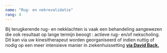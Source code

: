 ```yaml
---
name: "Rug- en nekrevalidatie"
rang: 4
---
```


Bij terugkerende rug- en nekklachten is vaak een behandeling aangewezen die ook resultaat op lange termijn beoogt : actieve rug- en/of nekscholing. Dit kan via uw kinesitherapeut worden georganiseerd of indien nuttig of nodig op een meer intensieve manier in ziekenhuissetting **[via David Back.](http://www.azstlucas.be/zorgaanbod/medisch-aanbod/rug-en-nekrevalidatie?utm_source=az-sint-lucas&utm_medium=fork-search&utm_term=rug)**